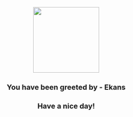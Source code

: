 <p align="center">
            <img src="https://raw.githubusercontent.com/PokeAPI/sprites/master/sprites/pokemon/23.png" width="150" height="150">
          </p>
          <h3 align="center">You have been greeted by - <b>Ekans</b></h3>
          <h3 align="center">Have a nice day!</h3>
        